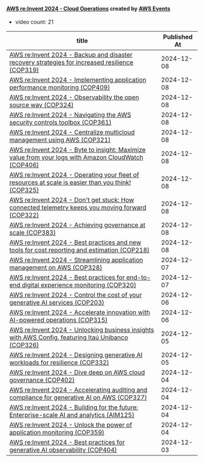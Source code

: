 

#### [AWS re:Invent 2024 - Cloud Operations](https://www.youtube.com/playlist?list=PL2yQDdvlhXf_Tf2RdMc_CG73PdGVIV2uZ) created by [AWS Events](https://www.youtube.com/channel/UCdoadna9HFHsxXWhafhNvKw)

* video count: 21 

| title                                                                                                                                              | Published At |
| -------------------------------------------------------------------------------------------------------------------------------------------------- | ------------ |
| [AWS re:Invent 2024 - Backup and disaster recovery strategies for increased resilience (COP319)](https://www.youtube.com/watch?v=Gd7U-zGeZEo)      | 2024-12-08   |
| [AWS re:Invent 2024 - Implementing application performance monitoring (COP409)](https://www.youtube.com/watch?v=cC8GihGhkoY)                       | 2024-12-08   |
| [AWS re:Invent 2024 - Observability the open source way (COP324)](https://www.youtube.com/watch?v=f3ogyytJ-2Q)                                     | 2024-12-08   |
| [AWS re:Invent 2024 - Navigating the AWS security controls toolbox (COP361)](https://www.youtube.com/watch?v=TcO8n_IrxVE)                          | 2024-12-08   |
| [AWS re:Invent 2024 - Centralize multicloud management using AWS (COP321)](https://www.youtube.com/watch?v=pcfBgkhnKsY)                            | 2024-12-08   |
| [AWS re:Invent 2024 - Byte to insight: Maximize value from your logs with Amazon CloudWatch (COP406)](https://www.youtube.com/watch?v=tXCQ0Foa4eo) | 2024-12-08   |
| [AWS re:Invent 2024 - Operating your fleet of resources at scale is easier than you think! (COP325)](https://www.youtube.com/watch?v=hT3MpubVY_g)  | 2024-12-08   |
| [AWS re:Invent 2024 - Don't get stuck: How connected telemetry keeps you moving forward (COP322)](https://www.youtube.com/watch?v=ad42UTjP7ds)     | 2024-12-08   |
| [AWS re:Invent 2024 - Achieving governance at scale (COP383)](https://www.youtube.com/watch?v=pXBaShjUa8I)                                         | 2024-12-08   |
| [AWS re:Invent 2024 - Best practices and new tools for cost reporting and estimation (COP218)](https://www.youtube.com/watch?v=L6di_mQ2sKE)        | 2024-12-08   |
| [AWS re:Invent 2024 - Streamlining application management on AWS (COP328)](https://www.youtube.com/watch?v=gp14ben6Y88)                            | 2024-12-07   |
| [AWS re:Invent 2024 - Best practices for end-to-end digital experience monitoring (COP320)](https://www.youtube.com/watch?v=2h1oaiyQ-oU)           | 2024-12-07   |
| [AWS re:Invent 2024 - Control the cost of your generative AI services (COP203)](https://www.youtube.com/watch?v=8suHtdvlvqA)                       | 2024-12-06   |
| [AWS re:Invent 2024 - Accelerate innovation with AI-powered operations (COP315)](https://www.youtube.com/watch?v=bqVdwhgOsVM)                      | 2024-12-06   |
| [AWS re:Invent 2024 - Unlocking business insights with AWS Config, featuring Itaú Unibanco (COP326)](https://www.youtube.com/watch?v=FsrJPaKE4ro)  | 2024-12-05   |
| [AWS re:Invent 2024 - Designing generative AI workloads for resilience (COP332)](https://www.youtube.com/watch?v=zLIWQBxeO8o)                      | 2024-12-05   |
| [AWS re:Invent 2024 - Dive deep on AWS cloud governance (COP402)](https://www.youtube.com/watch?v=FQp8_N913vI)                                     | 2024-12-04   |
| [AWS re:Invent 2024 - Accelerating auditing and compliance for generative AI on AWS (COP327)](https://www.youtube.com/watch?v=2889SZ7_5IE)         | 2024-12-04   |
| [AWS re:Invent 2024 - Building for the future: Enterprise-scale AI and analytics (AIM125)](https://www.youtube.com/watch?v=ZcjRk-nykF0)            | 2024-12-04   |
| [AWS re:Invent 2024 - Unlock the power of application monitoring (COP359)](https://www.youtube.com/watch?v=rja_3TTD1VA)                            | 2024-12-04   |
| [AWS re:Invent 2024 - Best practices for generative AI observability (COP404)](https://www.youtube.com/watch?v=sRjm6HS6yYU)                        | 2024-12-03   |
